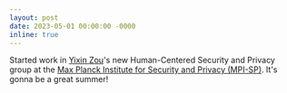 ```yaml
---
layout: post
date: 2023-05-01 00:00:00 -0000
inline: true
---
```

Started work in [Yixin Zou](https://yixinzou.github.io/)'s new Human-Centered Security and Privacy group at the [Max Planck Institute for Security and Privacy (MPI-SP)](https://www.mpi-sp.org/). It's gonna be a great summer! 
